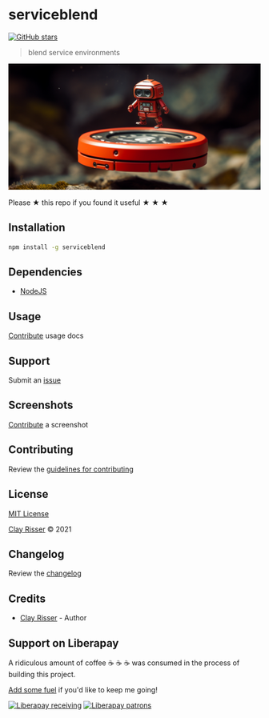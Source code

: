 # serviceblend

[![GitHub stars](https://img.shields.io/github/stars/clayrisser/serviceblend.svg?style=social&label=Stars)](https://github.com/clayrisser/serviceblend)

> blend service environments

![](assets/serviceblend.png)

Please ★ this repo if you found it useful ★ ★ ★

## Installation

```sh
npm install -g serviceblend
```

## Dependencies

- [NodeJS](https://nodejs.org)

## Usage

[Contribute](https://github.com/clayrisser/serviceblend/blob/master/CONTRIBUTING.md) usage docs

## Support

Submit an [issue](https://github.com/clayrisser/serviceblend/issues/new)

## Screenshots

[Contribute](https://github.com/clayrisser/serviceblend/blob/master/CONTRIBUTING.md) a screenshot

## Contributing

Review the [guidelines for contributing](https://github.com/clayrisser/serviceblend/blob/master/CONTRIBUTING.md)

## License

[MIT License](https://github.com/clayrisser/serviceblend/blob/master/LICENSE)

[Clay Risser](https://clayrisser.com) © 2021

## Changelog

Review the [changelog](https://github.com/clayrisser/serviceblend/blob/master/CHANGELOG.md)

## Credits

- [Clay Risser](https://clayrisser.com) - Author

## Support on Liberapay

A ridiculous amount of coffee ☕ ☕ ☕ was consumed in the process of building this project.

[Add some fuel](https://liberapay.com/clayrisser/donate) if you'd like to keep me going!

[![Liberapay receiving](https://img.shields.io/liberapay/receives/clayrisser.svg?style=flat-square)](https://liberapay.com/clayrisser/donate)
[![Liberapay patrons](https://img.shields.io/liberapay/patrons/clayrisser.svg?style=flat-square)](https://liberapay.com/clayrisser/donate)
